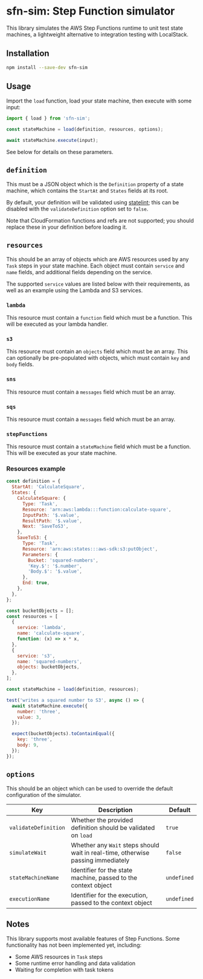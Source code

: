 # sfn-sim: Step Function simulator

This library simulates the AWS Step Functions runtime to unit test state machines, a lightweight
alternative to integration testing with LocalStack.


## Installation

```sh
npm install --save-dev sfn-sim
```


## Usage

Import the `load` function, load your state machine, then execute with some input:

```js
import { load } from 'sfn-sim';

const stateMachine = load(definition, resources, options);

await stateMachine.execute(input);
```

See below for details on these parameters.


## `definition`

This must be a JSON object which is the `Definition` property of a state machine, which contains the
`StartAt` and `States` fields at its root.

By default, your definition will be validated using [statelint](https://github.com/wmfs/statelint);
this can be disabled with the `validateDefinition` option set to `false`.

Note that CloudFormation functions and refs are not supported; you should replace these in your
definition before loading it.


## `resources`

This should be an array of objects which are AWS resources used by any `Task` steps in your state
machine. Each object must contain `service` and `name` fields, and additional fields depending on
the service.

The supported `service` values are listed below with their requirements, as well as an example using
the Lambda and S3 services.


### `lambda`

This resource must contain a `function` field which must be a function. This will be executed as
your lambda handler.


### `s3`

This resource must contain an `objects` field which must be an array. This can optionally be
pre-populated with objects, which must contain `key` and `body` fields.


### `sns`

This resource must contain a `messages` field which must be an array.


### `sqs`

This resource must contain a `messages` field which must be an array.


### `stepFunctions`

This resource must contain a `stateMachine` field which must be a function. This will be executed as
your state machine.


### Resources example

```js
const definition = {
  StartAt: 'CalculateSquare',
  States: {
    CalculateSquare: {
      Type: 'Task',
      Resource: 'arn:aws:lambda:::function:calculate-square',
      InputPath: '$.value',
      ResultPath: '$.value',
      Next: 'SaveToS3',
    },
    SaveToS3: {
      Type: 'Task',
      Resource: 'arn:aws:states:::aws-sdk:s3:putObject',
      Parameters: {
        Bucket: 'squared-numbers',
        'Key.$': '$.number',
        'Body.$': '$.value',
      },
      End: true,
    },
  },
};

const bucketObjects = [];
const resources = [
  {
    service: 'lambda',
    name: 'calculate-square',
    function: (x) => x * x,
  },
  {
    service: 's3',
    name: 'squared-numbers',
    objects: bucketObjects,
  },
];

const stateMachine = load(definition, resources);

test('writes a squared number to S3', async () => {
  await stateMachine.execute({
    number: 'three',
    value: 3,
  });

  expect(bucketObjects).toContainEqual({
    key: 'three',
    body: 9,
  });
});
```


## `options`

This should be an object which can be used to override the default configuration of the simulator.

| Key | Description | Default |
| --- | ----------- | ------- |
| `validateDefinition` | Whether the provided definition should be validated on `load` | `true` |
| `simulateWait` | Whether any `Wait` steps should wait in real-time, otherwise passing immediately | `false` |
| `stateMachineName` | Identifier for the state machine, passed to the context object | `undefined` |
| `executionName` | Identifier for the execution, passed to the context object | `undefined` |


## Notes

This library supports most available features of Step Functions. Some functionality has not been
implemented yet, including:

* Some AWS resources in `Task` steps
* Some runtime error handling and data validation
* Waiting for completion with task tokens

